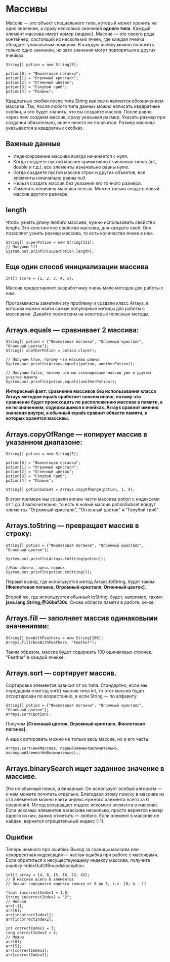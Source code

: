 
# Массивы

Массив — это объект специального типа, который может хранить не одно значение, а сразу несколько значений **одного типа**. 
Каждый элемент массива имеет номер (индекс). Массив — это своего рода контейнер, состоящий из нескольких ячеек, 
где каждая ячейка обладает уникальным номером. В каждую ячейку можно положить только одно значение, 
но зато значения могут повторяться в других ячейках.

``` 
String[] potion = new String[5];

potion[0] = "Фиолетовая поганка";
potion[1] = "Огромный кристалл";
potion[2] = "Огненный цветок";
potion[3] = "Голубой гриб";
potion[4] = "Полынь";
```

Квадратные скобки после типа String как раз и являются обозначением массива. Так, после любого типа данных можно 
написать квадратные скобки, и это будет значить, что вы создаете массив. После равно через new создаем массив, 
сразу указывая размер. Указать размер при создании обязательно, иначе ничего не получится. Размер массива 
указывается в квадратных скобках.

## Важные данные

* Индексирование массива всегда начинается с нуля.
* Когда создаете пустой массив примитивных числовых типов (int, double и т.д.), все элементы изначально равны нулю.
* Когда создаете пустой массив строк и других объектов, все элементы изначально равны null.
* Нельзя создать массив без указания его точного размера.
* Изменить величину массива нельзя. Можно только создать новый массив другого размера.


## length

Чтобы узнать длину любого массива, нужно использовать свойство length. Это константное свойство массива, 
для каждого своё. Оно позволяет узнать размер массива, то есть количество ячеек в нем.

``` 
String[] superPotion = new String[111];
// Получим 111
System.out.println(superPotion.length);
```

## Еще один способ инициализации массива

``` 
int[] score = {1, 2, 3, 4, 5};
```

Массив предоставляет разработчику очень мало методов для работы с ним.

Программисты заметили эту проблему и создали класс Arrays, в котором можно найти самые популярные методы для работы 
с массивами. Давайте посмотрим на некоторые полезные методы:

## Arrays.equals — сравнивает 2 массива:

``` 
String[] potion = {"Фиолетовая поганка", "Огромный кристалл", "Огненный цветок"};
String[] anotherPotion = potion.clone();

// Получим true, потому что массивы равны
System.out.println(Arrays.equals(potion, anotherPotion));

// Получим false, потому что мы склонировали массив уже в другом участке памяти
System.out.println(potion.equals(anotherPotion));
```

**Интересный факт: сравнение массивов без использования класса Arrays методом equals сработает совсем иначе, 
потому что сравнение будет происходить по расположению массива в памяти, а не по значениям, содержащимся в ячейках.
Arrays сравнит именно значения внутри, а обычный equals сравнит области памяти, в которых хранятся массивы.**

## Arrays.copyOfRange — копирует массив в указанном диапазоне:
``` 
String[] potion = new String[5];

potion[0] = "Фиолетовая поганка";
potion[1] = "Огромный кристалл";
potion[2] = "Огненный цветок";
potion[3] = "Голубой гриб";
potion[4] = "Полынь";

String[] potionSubset = Arrays.copyOfRange(potion, 1, 4);
```
В этом примере мы создали копию части массива potion с индексами от 1 до 3 включительно, то есть в новый массив 
potionSubset войдут элементы "Огромный кристалл", "Огненный цветок" и "Голубой гриб".

## Arrays.toString — превращает массив в строку:

```
String[] potion = {"Фиолетовая поганка", "Огромный кристалл", "Огненный цветок"};

System.out.println(Arrays.toString(potion));

//Как обычно, здесь подвох
System.out.println(potion.toString());
```
Первый вывод, где используется метод Arrays.toString, будет таким: **[Фиолетовая поганка, Огромный кристалл, Огненный цветок].**

Второй же, где используется обычный toString, будет, например, таким: **java.lang.String;@36baf30c**. 
Снова области памяти в работе, хе-хе.

## Arrays.fill — заполняет массив одинаковыми значениями:
``` 
String[] boxWithFeathers = new String[100];
Arrays.fill(boxWithFeathers, "Feather");
```
Таким образом, массив будет содержать 100 одинаковых строчек. "Feather" в каждой ячейке.

## Arrays.sort — сортирует массив. 
Сортировка элементов зависит от их типа. Стандартно, если мы передадим в метод sort() массив типа int, 
то этот массив будет отсортирован по возрастанию, а если String — по алфавиту:

``` 
String[] potion = {"Фиолетовая поганка", "Огромный кристалл", "Огненный цветок"};
Arrays.sort(potion);
```

Получим **[Огненный цветок, Огромный кристалл, Фиолетовая поганка].**

А еще сортировать можно не только весь массив, но и его часть:
```
Arrays.sort(имяМассива, первыйЭлементВключительно, последнийЭлементНеВключительно);.
```

## Arrays.binarySearch ищет заданное значение в массиве. 
Это не обычный поиск, а бинарный. Он использует особый алгоритм — о нем можете почитать отдельно. 
Благодаря этому поиску в массиве из ста элементов можно найти индекс нужного элемента всего за 6 сравнений. 
Метод возвращает индекс искомого элемента в массиве. Если искомых элементов в массиве несколько, 
просто вернется номер одного из них, важно отметить — любого. Если элемент в массиве не найден, 
вернется отрицательный индекс (-1).

## Ошибки 

Теперь немного про ошибки. Выход за границы массива или некорректная индексация — частая ошибка при работе с массивами. 
Если обратиться к несуществующему индексу массива, получите ошибку IndexOutOfBoundsException.
``` 
int[] array = {4, 8, 15, 16, 23, 42};
// В массиве всего 6 элементов
// Значит содержатся индексы только от 0 до 5, т.е. [0; n - 1]

float incorrectIndex1 = 1.0;
String incorrectIndex2 = "2";
// Нельзя
arr[-1];
arr[6];
arr[incorrectIndex1];
arr[incorrectIndex2];

int correctIndex1 = 3;
long correctIndex2 = 4;
// Можно
arr[0];
arr[5];
arr[correctIndex1];
arr[correctIndex2];
```